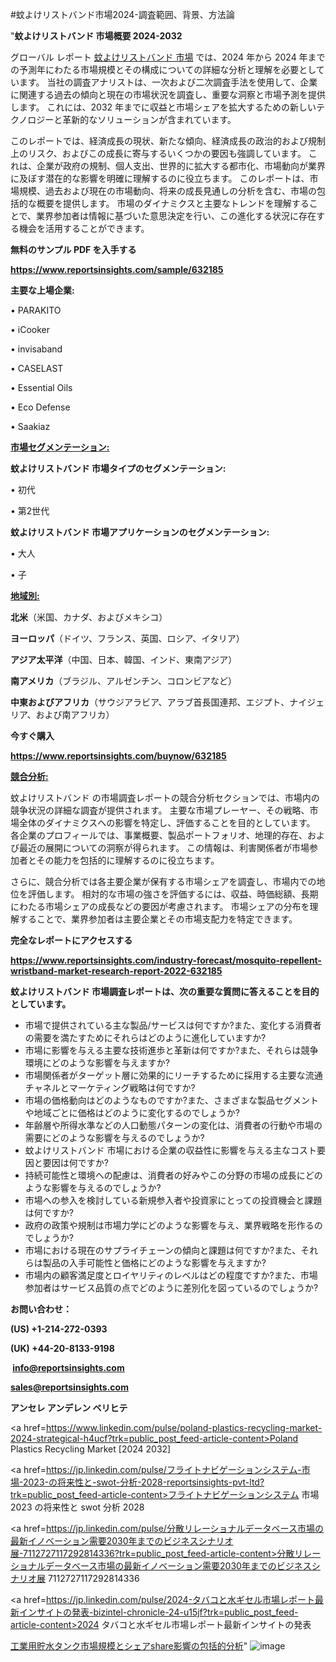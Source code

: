 #蚊よけリストバンド市場2024-調査範囲、背景、方法論

"<strong>蚊よけリストバンド 市場概要 2024-2032</strong>

グローバル レポート <a href=https://www.reportsinsights.com/sample/632185>蚊よけリストバンド 市場</a> では、2024 年から 2024 年までの予測年にわたる市場規模とその構成についての詳細な分析と理解を必要としています。 当社の調査アナリストは、一次および二次調査手法を使用して、企業に関連する過去の傾向と現在の市場状況を調査し、重要な洞察と市場予測を提供します。 これには、2032 年までに収益と市場シェアを拡大​​するための新しいテクノロジーと革新的なソリューションが含まれています。

このレポートでは、経済成長の現状、新たな傾向、経済成長の政治的および規制上のリスク、およびこの成長に寄与するいくつかの要因も強調しています。 これは、企業が政府の規制、個人支出、世界的に拡大する都市化、市場動向が業界に及ぼす潜在的な影響を明確に理解するのに役立ちます。 このレポートは、市場規模、過去および現在の市場動向、将来の成長見通しの分析を含む、市場の包括的な概要を提供します。 市場のダイナミクスと主要なトレンドを理解することで、業界参加者は情報に基づいた意思決定を行い、この進化する状況に存在する機会を活用することができます。

<strong><b>無料のサンプル PDF を入手する</b></strong>

<a href=https://www.reportsinsights.com/sample/632185><strong><u>https://www.reportsinsights.com/sample/632185</u></strong></a>

<strong>主要な上場企業:</strong>

• PARAKITO

• iCooker

• invisaband

• CASELAST

• Essential Oils

• Eco Defense

• Saakiaz

<strong><u>市場セグメンテーション</u></strong><strong><u>:</u></strong>

<strong>蚊よけリストバンド 市場タイプのセグメンテーション:</strong>

• 初代

• 第2世代

<strong>蚊よけリストバンド 市場アプリケーションのセグメンテーション:</strong>

• 大人

• 子

<strong><u>地域別</u></strong><strong><u>:</u></strong>

<strong>北米</strong>（米国、カナダ、およびメキシコ）

<strong>ヨーロッパ</strong>（ドイツ、フランス、英国、ロシア、イタリア）

<strong>アジア太平洋</strong>（中国、日本、韓国、インド、東南アジア）

<strong>南アメリカ</strong>（ブラジル、アルゼンチン、コロンビアなど）

<strong>中東およびアフリカ</strong>（サウジアラビア、アラブ首長国連邦、エジプト、ナイジェリア、および南アフリカ）

<strong>今すぐ購入</strong>

<a href=https://www.reportsinsights.com/buynow/632185><strong><u>https://www.reportsinsights.com/buynow/632185</u></strong></a>

<strong><u>競合分析:</u></strong>

蚊よけリストバンド の市場調査レポートの競合分析セクションでは、市場内の競争状況の詳細な調査が提供されます。 主要な市場プレーヤー、その戦略、市場全体のダイナミクスへの影響を特定し、評価することを目的としています。 各企業のプロフィールでは、事業概要、製品ポートフォリオ、地理的存在、および最近の展開についての洞察が得られます。 この情報は、利害関係者が市場参加者とその能力を包括的に理解するのに役立ちます。

さらに、競合分析では各主要企業が保有する市場シェアを調査し、市場内での地位を評価します。 相対的な市場の強さを評価するには、収益、時価総額、長期にわたる市場シェアの成長などの要因が考慮されます。 市場シェアの分布を理解することで、業界参加者は主要企業とその市場支配力を特定できます。

<strong>完全なレポートにアクセスする</strong>

<a href=https://www.reportsinsights.com/industry-forecast/mosquito-repellent-wristband-market-research-report-2022-632185><strong><u><b>https://www.reportsinsights.com/industry-forecast/mosquito-repellent-wristband-market-research-report-2022-632185</b></u></strong></a>

<strong><b>蚊よけリストバンド 市場調査レポートは、次の重要な質問に答えることを目的としています。</b></strong>
<ul>
  <li>市場で提供されている主な製品/サービスは何ですか?また、変化する消費者の需要を満たすためにそれらはどのように進化していますか?</li>
  <li>市場に影響を与える主要な技術進歩と革新は何ですか?また、それらは競争環境にどのような影響を与えますか?</li>
  <li>市場関係者がターゲット層に効果的にリーチするために採用する主要な流通チャネルとマーケティング戦略は何ですか?</li>
  <li>市場の価格動向はどのようなものですか?また、さまざまな製品セグメントや地域ごとに価格はどのように変化するのでしょうか?</li>
  <li>年齢層や所得水準などの人口動態パターンの変化は、消費者の行動や市場の需要にどのような影響を与えるのでしょうか?</li>
  <li>蚊よけリストバンド 市場における企業の収益性に影響を与える主なコスト要因と要因は何ですか?</li>
  <li>持続可能性と環境への配慮は、消費者の好みやこの分野の市場の成長にどのような影響を与えるのでしょうか?</li>
  <li>市場への参入を検討している新規参入者や投資家にとっての投資機会と課題は何ですか?</li>
  <li>政府の政策や規制は市場力学にどのような影響を与え、業界戦略を形作るのでしょうか?</li>
  <li>市場における現在のサプライチェーンの傾向と課題は何ですか?また、それらは製品の入手可能性と価格にどのような影響を与えますか?</li>
  <li>市場内の顧客満足度とロイヤリティのレベルはどの程度ですか?また、市場参加者はサービス品質の点でどのように差別化を図っているのでしょうか?</li>
</ul>
<strong>お問い合わせ：</strong>

<strong>(US) +1-214-272-0393</strong>

<strong>(UK) +44-20-8133-9198</strong>

<strong> </strong><a href=info@reportsinsights.com><strong><u>info@reportsinsights.com</u></strong></a>

<a href=sales@reportsinsights.com><strong><u>sales@reportsinsights.com</u></strong></a>

<strong>アンセレ アンデレン ベリヒテ</strong>

<a href=https://www.linkedin.com/pulse/poland-plastics-recycling-market-2024-strategical-h4ucf?trk=public_post_feed-article-content>Poland Plastics Recycling Market [2024 2032]</a>

<a href=https://jp.linkedin.com/pulse/フライトナビゲーションシステム-市場-2023-の将来性と-swot-分析-2028-reportsinsights-pvt-ltd?trk=public_post_feed-article-content>フライトナビゲーションシステム 市場 2023 の将来性と swot 分析 2028</a>

<a href=https://jp.linkedin.com/pulse/分散リレーショナルデータベース市場の最新イノベーション需要2030年までのビジネスシナリオ展-7112727117292814336?trk=public_post_feed-article-content>分散リレーショナルデータベース市場の最新イノベーション需要2030年までのビジネスシナリオ展 7112727117292814336</a>

<a href=https://jp.linkedin.com/pulse/2024-タバコと水ギセル市場レポート最新インサイトの発表-bizintel-chronicle-24-u15jf?trk=public_post_feed-article-content>2024 タバコと水ギセル市場レポート最新インサイトの発表</a>

<a href=https://www.linkedin.com/pulse/工業用貯水タンク市場規模とシェアshare影響の包括的分析-infopulse-daily-360-rgdlf/>工業用貯水タンク市場規模とシェアshare影響の包括的分析</a>"
![image](https://github.com/ahaan12367/RIMarket24/assets/158471582/a5411d9a-601b-4666-a3cc-8b3180238fc3)
